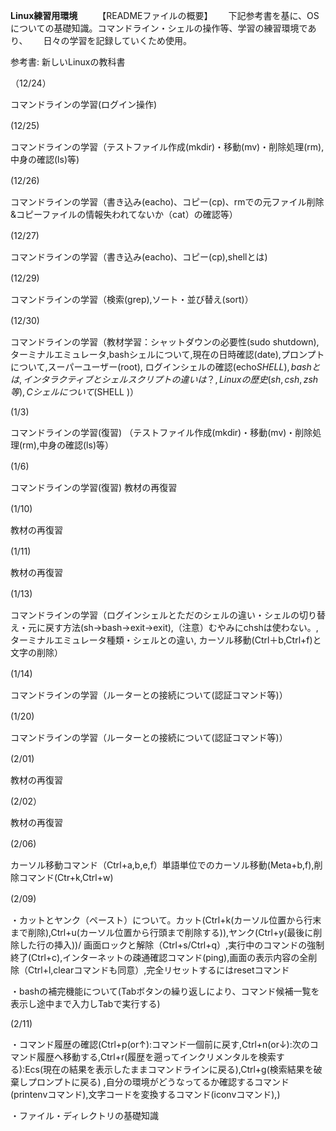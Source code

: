 **Linux練習用環境**　　
【READMEファイルの概要】　　
下記参考書を基に、OSについての基礎知識。コマンドライン・シェルの操作等、学習の練習環境であり、　　
日々の学習を記録していくため使用。

参考書: 新しいLinuxの教科書　　

（12/24）　　

コマンドラインの学習(ログイン操作)  

 (12/25)　　
 
コマンドラインの学習（テストファイル作成(mkdir)・移動(mv)・削除処理(rm),中身の確認(ls)等)  

 (12/26)　　
 
コマンドラインの学習（書き込み(eacho)、コピー(cp)、rmでの元ファイル削除&コピーファイルの情報失われてないか（cat）の確認等）  

 (12/27)　　
 
コマンドラインの学習（書き込み(eacho)、コピー(cp),shellとは)  

(12/29)　　

コマンドラインの学習（検索(grep),ソート・並び替え(sort)）  

(12/30)　　

コマンドラインの学習（教材学習：シャットダウンの必要性(sudo shutdown),ターミナルエミュレータ,bashシェルについて,現在の日時確認(date),プロンプトについて,スーパーユーザー(root),
ログインシェルの確認(echo$SHELL),bashとは,インタラクティブとシェルスクリプトの違いは？,Linuxの歴史(sh,csh,zsh等),Cシェルについて(% echo$SHELL )）  

(1/3)  

コマンドラインの学習(復習)
（テストファイル作成(mkdir)・移動(mv)・削除処理(rm),中身の確認(ls)等）  

(1/6)　　

コマンドラインの学習(復習)
教材の再復習  

(1/10)　　

教材の再復習  

(1/11)　　

教材の再復習  

(1/13)　　

コマンドラインの学習（ログインシェルとただのシェルの違い・シェルの切り替え・元に戻す方法(sh→bash→exit→exit),（注意）むやみにchshは使わない。,ターミナルエミュレータ種類・シェルとの違い,
カーソル移動(Ctrl＋b,Ctrl+f)と文字の削除）  

(1/14)　　

コマンドラインの学習（ルーターとの接続について(認証コマンド等)）  

(1/20)　　

コマンドラインの学習（ルーターとの接続について(認証コマンド等)）  

(2/01)　　

教材の再復習  

(2/02）　　

教材の再復習  

(2/06)　　

カーソル移動コマンド（Ctrl+a,b,e,f）単語単位でのカーソル移動(Meta+b,f),削除コマンド(Ctr+k,Ctrl+w)  

(2/09)　　

・カットとヤンク（ペースト）について。カット(Ctrl+k(カーソル位置から行末まで削除),Ctrl+u(カーソル位置から行頭まで削除する)),ヤンク(Ctrl+y(最後に削除した行の挿入))/
画面ロックと解除（Ctrl+s/Ctrl+q）,実行中のコマンドの強制終了(Ctrl+c),インターネットの疎通確認コマンド(ping),画面の表示内容の全削除（Ctrl+l,clearコマンドも同意）,完全リセットするにはresetコマンド
    
・bashの補完機能について(Tabボタンの繰り返しにより、コマンド候補一覧を表示し途中まで入力しTabで実行する)


(2/11)
  
 ・コマンド履歴の確認(Ctrl+p(or↑):コマンド一個前に戻す,Ctrl+n(or↓):次のコマンド履歴へ移動する,Ctrl+r(履歴を遡ってインクリメンタルを検索する):Ecs(現在の結果を表示したままコマンドラインに戻る),Ctrl+g(検索結果を破棄しプロンプトに戻る)
 ,自分の環境がどうなってるか確認するコマンド(printenvコマンド),文字コードを変換するコマンド(iconvコマンド),)
 
 ・ファイル・ディレクトリの基礎知識